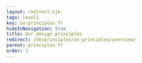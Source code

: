 ```yaml
---
layout: redirect.njk
tags: level2
key: ux-principles_fr
hideInNavigation: true
title: Our design principles
redirect: /de/principles/ux-principles/overview/
parent: principles_fr
order: 1
---
```

